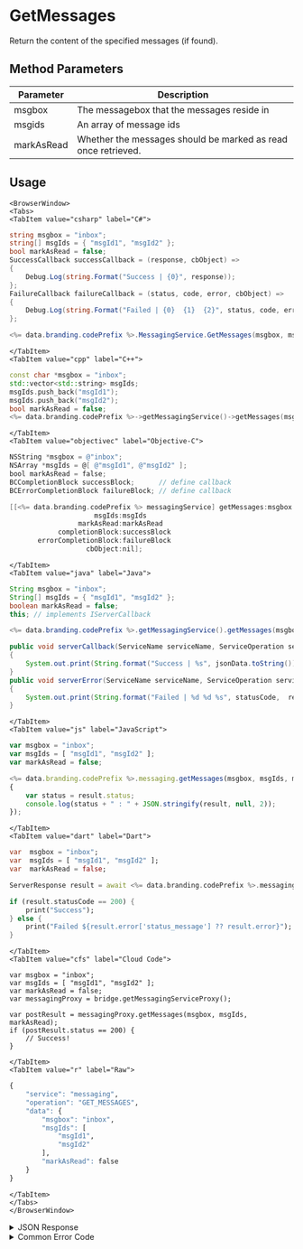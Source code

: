 # GetMessages

Return the content of the specified messages (if found).



<PartialServop service_name="messaging" operation_name="GET_MESSAGES" />

## Method Parameters
Parameter | Description |
--------- | ------------------------------------ |
msgbox | The messagebox that the messages reside in |
msgids | An array of message ids |
markAsRead | Whether the messages should be marked as read once retrieved. |

## Usage

```mdx-code-block
<BrowserWindow>
<Tabs>
<TabItem value="csharp" label="C#">
```

```csharp
string msgbox = "inbox";
string[] msgIds = { "msgId1", "msgId2" };
bool markAsRead = false;
SuccessCallback successCallback = (response, cbObject) =>
{
    Debug.Log(string.Format("Success | {0}", response));
};
FailureCallback failureCallback = (status, code, error, cbObject) =>
{
    Debug.Log(string.Format("Failed | {0}  {1}  {2}", status, code, error));
};

<%= data.branding.codePrefix %>.MessagingService.GetMessages(msgbox, msgIds, markAsRead, successCallback, failureCallback);
```

```mdx-code-block
</TabItem>
<TabItem value="cpp" label="C++">
```

```cpp
const char *msgbox = "inbox";
std::vector<std::string> msgIds;
msgIds.push_back("msgId1");
msgIds.push_back("msgId2");
bool markAsRead = false;
<%= data.branding.codePrefix %>->getMessagingService()->getMessages(msgbox, msgIds, markAsRead, this);
```

```mdx-code-block
</TabItem>
<TabItem value="objectivec" label="Objective-C">
```

```objectivec
NSString *msgbox = @"inbox";
NSArray *msgIds = @[ @"msgId1", @"msgId2" ];
bool markAsRead = false;
BCCompletionBlock successBlock;      // define callback
BCErrorCompletionBlock failureBlock; // define callback

[[<%= data.branding.codePrefix %> messagingService] getMessages:msgbox
                     msgIds:msgIds
                 markAsRead:markAsRead
            completionBlock:successBlock
       errorCompletionBlock:failureBlock
                   cbObject:nil];
```

```mdx-code-block
</TabItem>
<TabItem value="java" label="Java">
```

```java
String msgbox = "inbox";
String[] msgIds = { "msgId1", "msgId2" };
boolean markAsRead = false;
this; // implements IServerCallback

<%= data.branding.codePrefix %>.getMessagingService().getMessages(msgbox, msgIds, markAsRead, this);

public void serverCallback(ServiceName serviceName, ServiceOperation serviceOperation, JSONObject jsonData)
{
    System.out.print(String.format("Success | %s", jsonData.toString()));
}
public void serverError(ServiceName serviceName, ServiceOperation serviceOperation, int statusCode, int reasonCode, String jsonError)
{
    System.out.print(String.format("Failed | %d %d %s", statusCode,  reasonCode, jsonError.toString()));
}
```

```mdx-code-block
</TabItem>
<TabItem value="js" label="JavaScript">
```

```javascript
var msgbox = "inbox";
var msgIds = [ "msgId1", "msgId2" ];
var markAsRead = false;

<%= data.branding.codePrefix %>.messaging.getMessages(msgbox, msgIds, markAsRead, result =>
{
	var status = result.status;
	console.log(status + " : " + JSON.stringify(result, null, 2));
});
```

```mdx-code-block
</TabItem>
<TabItem value="dart" label="Dart">
```

```dart
var  msgbox = "inbox";
var  msgIds = [ "msgId1", "msgId2" ];
var  markAsRead = false;

ServerResponse result = await <%= data.branding.codePrefix %>.messagingService.getMessages(msgbox:msgbox, msgIds:msgIds, markAsRead:markAsRead);

if (result.statusCode == 200) {
    print("Success");
} else {
    print("Failed ${result.error['status_message'] ?? result.error}");
}
```

```mdx-code-block
</TabItem>
<TabItem value="cfs" label="Cloud Code">
```

```cfscript
var msgbox = "inbox";
var msgIds = [ "msgId1", "msgId2" ];
var markAsRead = false;
var messagingProxy = bridge.getMessagingServiceProxy();

var postResult = messagingProxy.getMessages(msgbox, msgIds, markAsRead);
if (postResult.status == 200) {
    // Success!
}
```

```mdx-code-block
</TabItem>
<TabItem value="r" label="Raw">
```

```r
{
	"service": "messaging",
	"operation": "GET_MESSAGES",
	"data": {
		"msgbox": "inbox",
		"msgIds": [
			"msgId1",
			"msgId2"
		],
		"markAsRead": false
	}
}
```

```mdx-code-block
</TabItem>
</Tabs>
</BrowserWindow>
```

<details>
<summary>JSON Response</summary>

```json
{
    "status": 200,
    "data": {
        "requested": 2,
        "actual": 2,
        "items": [
            {
                "msgbox": "inbox",
                "msgId": "0b102b77-5478-4bf4-b212-1b26d03d2dd6",
                "mbVer": 1,
                "mbCr": 1530289175397,
                "mbUp": 1530289175397,
                "read": false,
                "message": {
                    "from": {
                        "id": "c3a455de-27f5-4126-a051-0effb1c75fd3",
                        "name": ""
                    },
                    "to": [
                        "c3a455de-27f5-4126-a051-0effb1c75fd3"
                    ],
                    "sentAt": 1530289175381,
                    "content": {
                        "subject": "Message 1",
                        "text": "Message 1"
                    }
                }
            },
            {
                "msgbox": "inbox",
                "msgId": "5a11e6e3-7bbd-46ef-85ec-797d22eb3486",
                "mbVer": 1,
                "mbCr": 1530289180524,
                "mbUp": 1530289180524,
                "read": false,
                "message": {
                    "from": {
                        "id": "c3a455de-27f5-4126-a051-0effb1c75fd3",
                        "name": ""
                    },
                    "to": [
                        "c3a455de-27f5-4126-a051-0effb1c75fd3"
                    ],
                    "sentAt": 1530289180520,
                    "content": {
                        "subject": "Message 2",
                        "text": "Message 2"
                    }
                }
            }
        ]
    }
}
```
</details>

<details>
<summary>Common Error Code</summary>

### Status Codes
| Code | Name | Description |
| ----- | ----------------------- | ----------------------------------- |
| 40601 | FEATURE_NOT_ENABLED | Messaging feature is not enabled for app. |

</details>


